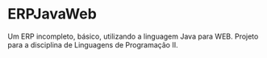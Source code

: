 # ERPJavaWeb
Um ERP incompleto, básico, utilizando a linguagem Java para WEB. Projeto para a disciplina de Linguagens de Programação II.
